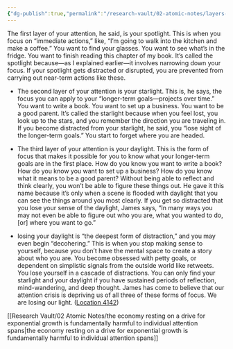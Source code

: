 ```yaml
---
{"dg-publish":true,"permalink":"/research-vault/02-atomic-notes/layers-of-attention-are-1-spotlight-2-starlight-and-3-daylight/"}
---
```


The first layer of your attention, he said, is your spotlight. This is when you focus on “immediate actions,” like, “I’m going to walk into the kitchen and make a coffee.” You want to find your glasses. You want to see what’s in the fridge. You want to finish reading this chapter of my book. It’s called the spotlight because—as I explained earlier—it involves narrowing down your focus. If your spotlight gets distracted or disrupted, you are prevented from carrying out near-term actions like these.

- The second layer of your attention is your starlight. This is, he says, the focus you can apply to your “longer-term goals—projects over time.” You want to write a book. You want to set up a business. You want to be a good parent. It’s called the starlight because when you feel lost, you look up to the stars, and you remember the direction you are traveling in. If you become distracted from your starlight, he said, you “lose sight of the longer-term goals.” You start to forget where you are headed.

- The third layer of your attention is your daylight. This is the form of focus that makes it possible for you to know what your longer-term goals are in the first place. How do you know you want to write a book? How do you know you want to set up a business? How do you know what it means to be a good parent? Without being able to reflect and think clearly, you won’t be able to figure these things out. He gave it this name because it’s only when a scene is flooded with daylight that you can see the things around you most clearly. If you get so distracted that you lose your sense of the daylight, James says, “In many ways you may not even be able to figure out who you are, what you wanted to do, [or] where you want to go.”

- losing your daylight is “the deepest form of distraction,” and you may even begin “decohering.” This is when you stop making sense to yourself, because you don’t have the mental space to create a story about who you are. You become obsessed with petty goals, or dependent on simplistic signals from the outside world like retweets. You lose yourself in a cascade of distractions. You can only find your starlight and your daylight if you have sustained periods of reflection, mind-wandering, and deep thought. James has come to believe that our attention crisis is depriving us of all three of these forms of focus. We are losing our light. ([Location 4142](https://readwise.io/to_kindle?action=open&asin=B093G9TS91&location=4142))

[[Research Vault/02 Atomic Notes/the economy resting on a drive for exponential growth is fundamentally harmful to individual attention spans\|the economy resting on a drive for exponential growth is fundamentally harmful to individual attention spans]]